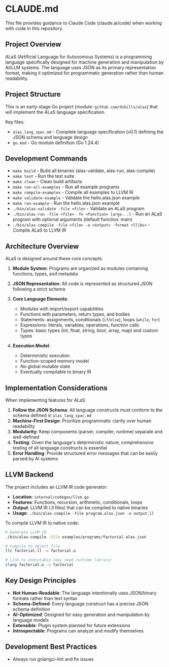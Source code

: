 # CLAUDE.md

This file provides guidance to Claude Code (claude.ai/code) when working with code in this repository.

## Project Overview

ALaS (Artificial Language for Autonomous Systems) is a programming language specifically designed for machine generation and manipulation by AI/LLM systems. The language uses JSON as its primary representation format, making it optimized for programmatic generation rather than human readability.

## Project Structure

This is an early-stage Go project (module: `github.com/dshills/alas`) that will implement the ALaS language specification.

Key files:
- `alas_lang_spec.md` - Complete language specification (v0.1) defining the JSON schema and language design
- `go.mod` - Go module definition (Go 1.24.4)

## Development Commands

- `make build` - Build all binaries (alas-validate, alas-run, alas-compile)
- `make test` - Run the test suite
- `make clean` - Clean build artifacts
- `make run-all-examples` - Run all example programs
- `make compile-examples` - Compile all examples to LLVM IR
- `make validate-example` - Validate the hello.alas.json example
- `make run-example` - Run the hello.alas.json example
- `./bin/alas-validate -file <file>` - Validate an ALaS program
- `./bin/alas-run -file <file> -fn <function> [args...]` - Run an ALaS program with optional arguments (default function: main)
- `./bin/alas-compile -file <file> -o <output> -format <ll|bc>` - Compile ALaS to LLVM IR

## Architecture Overview

ALaS is designed around these core concepts:

1. **Module System**: Programs are organized as modules containing functions, types, and metadata
2. **JSON Representation**: All code is represented as structured JSON following a strict schema
3. **Core Language Elements**:
   - Modules with import/export capabilities
   - Functions with parameters, return types, and bodies
   - Statements: assignments, conditionals (`if`/`else`), loops (`while`, `for`)
   - Expressions: literals, variables, operations, function calls
   - Types: basic types (int, float, string, bool, array, map) and custom types

4. **Execution Model**:
   - Deterministic execution
   - Function-scoped memory model
   - No global mutable state
   - Eventually compilable to binary IR

## Implementation Considerations

When implementing features for ALaS:

1. **Follow the JSON Schema**: All language constructs must conform to the schema defined in `alas_lang_spec.md`
2. **Machine-First Design**: Prioritize programmatic clarity over human readability
3. **Modularity**: Keep components (parser, compiler, runtime) separate and well-defined
4. **Testing**: Given the language's deterministic nature, comprehensive testing of all language constructs is essential
5. **Error Handling**: Provide structured error messages that can be easily parsed by AI systems

## LLVM Backend

The project includes an LLVM IR code generator:

- **Location**: `internal/codegen/llvm.go`
- **Features**: Functions, recursion, arithmetic, conditionals, loops
- **Output**: LLVM IR (.ll files) that can be compiled to native binaries
- **Usage**: `./bin/alas-compile -file program.alas.json -o output.ll`

To compile LLVM IR to native code:
```bash
# Generate LLVM IR
./bin/alas-compile -file examples/programs/factorial.alas.json

# Compile to object file
llc factorial.ll -o factorial.o

# Link to executable (may need runtime library)
clang factorial.o -o factorial
```

## Key Design Principles

- **Not Human-Readable**: The language intentionally uses JSON/binary formats rather than text syntax
- **Schema-Defined**: Every language construct has a precise JSON schema definition
- **AI-Optimized**: Designed for easy generation and manipulation by language models
- **Extensible**: Plugin system planned for future extensions
- **Introspectable**: Programs can analyze and modify themselves

## Development Best Practices

- Always run golangci-lint and fix issues